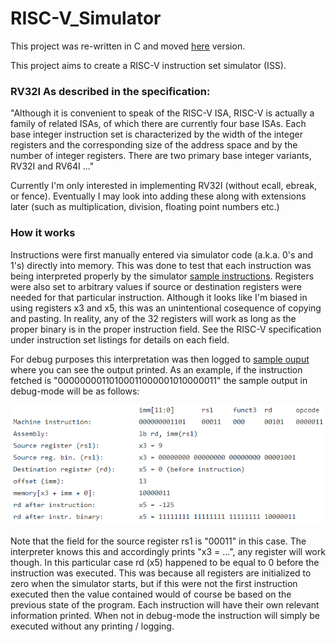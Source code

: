 # RISC-V_Simulator

This project was re-written in C and moved [here](https://github.com/satchelfrost/RISC-V_Simulator_C) version.

This project aims to create a RISC-V instruction set simulator (ISS).

### RV32I As described in the specification:

"Although it is convenient to speak of the RISC-V ISA, RISC-V is actually a family of related ISAs, of which there are currently four base ISAs. Each base integer instruction set is characterized by the width of the integer registers and the corresponding size of the address space and by the number of integer registers. There are two primary base integer variants, RV32I and RV64I ..."

Currently I'm only interested in implementing RV32I (without ecall, ebreak, or fence). Eventually I may look into adding these along with extensions later (such as multiplication, division, floating point numbers etc.)

### How it works

Instructions were first manually entered via simulator code (a.k.a. 0's and 1's) directly into memory. This was done to test that each instruction was being interpreted properly by the simulator [sample instructions](https://github.com/satchelfrost/RISC-V_Simulator/blob/master/src/testInstr.h). Registers were also set to arbitrary values if source or destination registers were needed for that particular instruction. Although it looks like I'm biased in using registers x3 and x5, this was an unintentional cosequence of copying and pasting. In reality, any of the 32 registers will work as long as the proper binary is in the proper instruction field. See the RISC-V specification under instruction set listings for details on each field. 

For debug purposes this interpretation was then logged to [sample ouput](https://github.com/satchelfrost/RISC-V_Simulator/blob/master/sampleOutput) where you can see the output printed. As an example, if the instruction fetched is "00000000110100011000001010000011" the sample output in debug-mode will be as follows:

![](sampleInstrPic.png)

Note that the field for the source register rs1 is "00011" in this case. The interpreter knows this and accordingly prints "x3 = ...", any register will work though. In this particular case rd (x5) happened to be equal to 0 before the instruction was executed. This was because all registers are initialized to zero when the simulator starts, but if this were not the first instruction executed then the value contained would of course be based on the previous state of the program. Each instruction will have their own relevant information printed.  When not in debug-mode the instruction will simply be executed without any printing / logging. 
